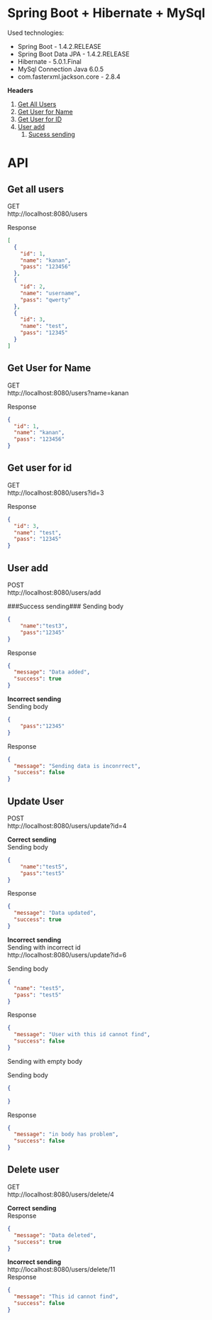 # Spring Boot + Hibernate + MySql


Used technologies:

* Spring Boot - 1.4.2.RELEASE
* Spring Boot Data JPA - 1.4.2.RELEASE
* Hibernate - 5.0.1.Final
* MySql Connection Java 6.0.5
* com.fasterxml.jackson.core - 2.8.4


**Headers**
1. [Get All Users](#get-all-users)
2. [Get User for Name](#get-user-for-name)
3. [Get User for ID](#get-user-for-id)
4. [User add](#user-add)
   1. [Sucess sending](#sucess-sending)

# API
## Get all users

GET<br>
http://localhost:8080/users

Response<br>
```json
[
  {
    "id": 1,
    "name": "kanan",
    "pass": "123456"
  },
  {
    "id": 2,
    "name": "username",
    "pass": "qwerty"
  },
  {
    "id": 3,
    "name": "test",
    "pass": "12345"
  }
]
```

## Get User for Name

GET<br>
http://localhost:8080/users?name=kanan

Response<br>
```json
{
  "id": 1,
  "name": "kanan",
  "pass": "123456"
}
```

## Get user for id

GET<br>
http://localhost:8080/users?id=3

Response<br>
```json
{
  "id": 3,
  "name": "test",
  "pass": "12345"
}
```

## User add

POST<br>
http://localhost:8080/users/add

###Success sending###
Sending body<br>
```json
{
	"name":"test3",
	"pass":"12345"
}
```

Response<br>
```json
{
  "message": "Data added",
  "success": true
}
```

**Incorrect sending**<br>
Sending body<br>
```json
{
	"pass":"12345"
}
```

Response<br>
```json
{
  "message": "Sending data is inconrrect",
  "success": false
}
```

## Update User

POST<br>
http://localhost:8080/users/update?id=4

**Correct sending**<br>
Sending body<br>
```json
{
	"name":"test5",
	"pass":"test5"
}
```

Response<br>
```json
{
  "message": "Data updated",
  "success": true
}
```

**Incorrect sending**<br>
Sending with incorrect id<br>
http://localhost:8080/users/update?id=6

Sending body<br>
```json
{
  "name": "test5",
  "pass": "test5"
}
```

Response<br>
```json
{
  "message": "User with this id cannot find",
  "success": false
}
```

Sending with empty body<br>

Sending body<br>
```json
{
  
}
```

Response<br>
```json
{
  "message": "in body has problem",
  "success": false
}
```

## Delete user

GET<br>
http://localhost:8080/users/delete/4

**Correct sending**<br>
Response<br>
```json
{
  "message": "Data deleted",
  "success": true
}
```

**Incorrect sending**<br>
http://localhost:8080/users/delete/11<br>
Response<br>
```json
{
  "message": "This id cannot find",
  "success": false
}
```
